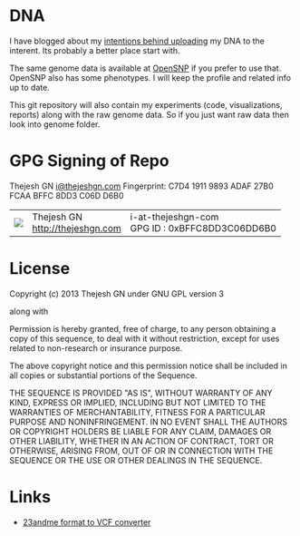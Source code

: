 DNA
===
I have blogged about my [intentions behind uploading](http://thejeshgn.com/2013/09/15/my-dna-is-out/) my DNA to the interent. Its probably a better place start with.

The same genome data is available at [OpenSNP](http://opensnp.org/users/1258) if you prefer to use that. OpenSNP also has some phenotypes. I will keep the profile and related info up to date. 

This git repository will also contain my experiments (code, visualizations, reports) along with the raw genome data. So if you just want raw data then look into genome folder.


GPG Signing of Repo
===================
Thejesh GN <i@thejeshgn.com>
Fingerprint: C7D4 1911 9893 ADAF 27B0 FCAA BFFC 8DD3 C06D D6B0

<table>
  <tr>
    <td><img src="http://www.gravatar.com/avatar/4545b2a84b0ae407abc97ad8f23cc28b?s=60"></td><td valign="middle">Thejesh GN<br><a href="http:/thejeshgn.com">http://thejeshgn.com</a></td>
    <td>i-at-thejeshgn-com <br> GPG ID :  0xBFFC8DD3C06DD6B0</td>
  </tr>
</table>

License
=======
Copyright (c) 2013 Thejesh GN  under GNU GPL version 3

along with

Permission is hereby granted, free of charge, to any person obtaining a copy
of this sequence, to deal with it without restriction, except for uses related
to non-research or insurance purpose.

The above copyright notice and this permission notice shall be included in
all copies or substantial portions of the Sequence.

THE SEQUENCE IS PROVIDED "AS IS", WITHOUT WARRANTY OF ANY KIND, EXPRESS OR
IMPLIED, INCLUDING BUT NOT LIMITED TO THE WARRANTIES OF MERCHANTABILITY,
FITNESS FOR A PARTICULAR PURPOSE AND NONINFRINGEMENT. IN NO EVENT SHALL THE
AUTHORS OR COPYRIGHT HOLDERS BE LIABLE FOR ANY CLAIM, DAMAGES OR OTHER
LIABILITY, WHETHER IN AN ACTION OF CONTRACT, TORT OR OTHERWISE, ARISING FROM,
OUT OF OR IN CONNECTION WITH THE SEQUENCE OR THE USE OR OTHER DEALINGS IN
THE SEQUENCE.



Links
====

- [23andme format to VCF converter](https://github.com/arrogantrobot/23andme2vcf)